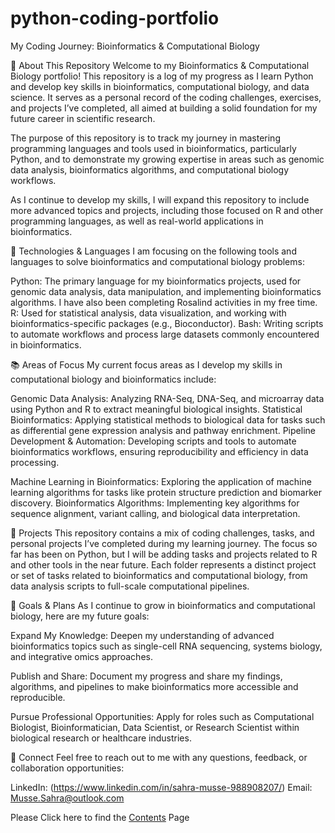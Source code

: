 # python-coding-portfolio
My Coding Journey: Bioinformatics & Computational Biology

📜 About This Repository
Welcome to my Bioinformatics & Computational Biology portfolio! This repository is a log of my progress as I learn Python and develop key skills in bioinformatics, computational biology, and data science. It serves as a personal record of the coding challenges, exercises, and projects I’ve completed, all aimed at building a solid foundation for my future career in scientific research.

The purpose of this repository is to track my journey in mastering programming languages and tools used in bioinformatics, particularly Python, and to demonstrate my growing expertise in areas such as genomic data analysis, bioinformatics algorithms, and computational biology workflows.

As I continue to develop my skills, I will expand this repository to include more advanced topics and projects, including those focused on R and other programming languages, as well as real-world applications in bioinformatics.

🧬 Technologies & Languages
I am focusing on the following tools and languages to solve bioinformatics and computational biology problems:

Python: The primary language for my bioinformatics projects, used for genomic data analysis, data manipulation, and implementing bioinformatics algorithms. I have also been completing Rosalind activities in my free time.
R: Used for statistical analysis, data visualization, and working with bioinformatics-specific packages (e.g., Bioconductor).
Bash: Writing scripts to automate workflows and process large datasets commonly encountered in bioinformatics.

📚 Areas of Focus
My current focus areas as I develop my skills in computational biology and bioinformatics include:

Genomic Data Analysis: Analyzing RNA-Seq, DNA-Seq, and microarray data using Python and R to extract meaningful biological insights.
Statistical Bioinformatics: Applying statistical methods to biological data for tasks such as differential gene expression analysis and pathway enrichment.
Pipeline Development & Automation: Developing scripts and tools to automate bioinformatics workflows, ensuring reproducibility and efficiency in data processing.

Machine Learning in Bioinformatics: Exploring the application of machine learning algorithms for tasks like protein structure prediction and biomarker discovery.
Bioinformatics Algorithms: Implementing key algorithms for sequence alignment, variant calling, and biological data interpretation.

🚀 Projects
This repository contains a mix of coding challenges, tasks, and personal projects I’ve completed during my learning journey. The focus so far has been on Python, but I will be adding tasks and projects related to R and other tools in the near future. Each folder represents a distinct project or set of tasks related to bioinformatics and computational biology, from data analysis scripts to full-scale computational pipelines.

🌱 Goals & Plans
As I continue to grow in bioinformatics and computational biology, here are my future goals:

Expand My Knowledge: Deepen my understanding of advanced bioinformatics topics such as single-cell RNA sequencing, systems biology, and integrative omics approaches.

Publish and Share: Document my progress and share my findings, algorithms, and pipelines to make bioinformatics more accessible and reproducible.

Pursue Professional Opportunities: Apply for roles such as Computational Biologist, Bioinformatician, Data Scientist, or Research Scientist within biological research or healthcare industries.

👋 Connect
Feel free to reach out to me with any questions, feedback, or collaboration opportunities:

LinkedIn: (https://www.linkedin.com/in/sahra-musse-988908207/)
Email: Musse.Sahra@outlook.com

Please Click here to find the [Contents](https://github.com/Musses09/python-coding-portfolio/blob/main/content.md) Page
